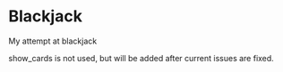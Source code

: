 # Blackjack
My attempt at blackjack

show_cards is not used, but will be added after current issues are fixed.
